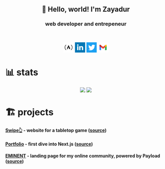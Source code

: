 <h2 align="center">
  👋 Hello, world! I'm <strong>Zayadur</strong>
</h2>
<h3 align="center">
  web developer and entrepeneur
</h3>
<br>
<p align="center">
  <a href="https://www.freecodecamp.org/zayadur"><img height="32" width="32" src="https://raw.githubusercontent.com/edent/SuperTinyIcons/master/images/svg/freecodecamp.svg" /></a>
  <a href="https://www.linkedin.com/in/zayadur/"><img height="32" width="32" src="https://raw.githubusercontent.com/edent/SuperTinyIcons/master/images/svg/linkedin.svg" /></a>
  <a href="https://twitter.com/zayadur"><img height="32" width="32" src="https://raw.githubusercontent.com/edent/SuperTinyIcons/master/images/svg/twitter.svg" /></a>
  <a href="mailto:zaderkun@gmail.com"><img height="32" width="32" src="https://raw.githubusercontent.com/edent/SuperTinyIcons/master/images/svg/gmail.svg" /></a>
</p>

# 📊 stats

<p align="center">
  <img src="https://github-readme-stats.vercel.app/api?username=zayadur&theme=dark&include_all_commits=true&hide_rank=true&show_icons=true&hide_title=true&hide=stars">
  <img src="https://github-readme-stats.vercel.app/api/top-langs?username=zayadur&show_icons=true&theme=dark&locale=en&layout=compact&langs_count=6&card_width=258&hide_title=true&exclude_repo=edu.syr">
</p>

# 🏗️ projects

<h4><a href="https://swipecardgame.com">Swipe👆</a> - website for a tabletop game (<a href="https://github.com/zayadur/com.swipecardgame">source</a>)</h4>
<h4><a href="https://zayadur.com">Portfolio</a> - first dive into Next.js (<a href="https://github.com/zayadur/portfolio">source</a>)</h4>
<h4><a href="https://emnt.co">EMINENT</a> - landing page for my online community, powered by Payload (<a href="https://github.com/emntco/webapp">source</a>)</h4>
